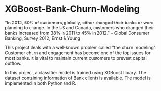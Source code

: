 # XGBoost-Bank-Churn-Modeling


“In 2012, 50% of customers, globally, either changed their banks or were planning to change. In the US and Canada, customers who changed their banks increased from 38% in 2011 to 45% in 2012.” – Global Consumer Banking, Survey 2012, Ernst & Young

This project deals with a well-known problem called "the churn modeling". Customer churn and engagement has become one of the top issues for most banks. It is vital to maintain current customers to prevent capital outflow.

In this project, a classifier model is trained using XGBoost library. The dataset containing information of Bank clients is available. The model is implemented in both Python and R.
